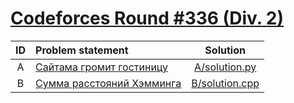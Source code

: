 # [Codeforces Round #336 (Div. 2)](http://codeforces.com/contest/608)

| ID  | Problem statement                                                                                 | Solution                           |
|:---:|:--------------------------------------------------------------------------------------------------|:----------------------------------:|
|  A  | [Сайтама громит гостиницу                          ](http://codeforces.com/contest/608/problem/A) | [A/solution.py](A/solution.py)     |
|  B  | [Сумма расстояний Хэмминга                         ](http://codeforces.com/contest/608/problem/B) | [B/solution.cpp](B/solution.cpp)   |
